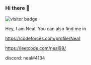### Hi there 🥂

![visitor badge](https://visitor-badge.laobi.icu/badge?page_id=https://github.com/neal2018/neal2018/edit/master/README.md)

Hey, I am Neal. You can also find me in

https://codeforces.com/profile/Nea1

https://leetcode.com/neal99/

discord: neal#4134
